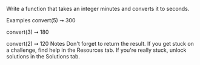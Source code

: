 Write a function that takes an integer minutes and converts it to seconds.

Examples
convert(5) ➞ 300

convert(3) ➞ 180

convert(2) ➞ 120
Notes
Don't forget to return the result.
If you get stuck on a challenge, find help in the Resources tab.
If you're really stuck, unlock solutions in the Solutions tab.